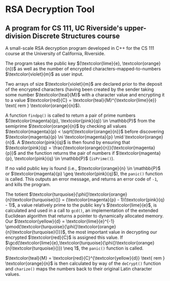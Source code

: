 # RSA Decryption Tool
## A program for CS 111, UC Riverside's upper-division Discrete Structures course
A small-scale RSA decryption program developed in C++ for the CS 111 course at the University of California, Riverside.

The program takes the public key $(\textcolor{lime}{e}, \textcolor{orange}{n})$ as well as the number of encrypted characters-mapped-to-numbers $\textcolor{violet}{m}$ as user input.

Two arrays of size $\textcolor{violet}{m}$ are declared prior to the deposit of the encrypted characters (having been created by the sender taking some number $\textcolor{teal}{M}$ with a character value and encrypting it to a value $\textcolor{red}{C} = \textcolor{teal}{M}^{\textcolor{lime}{e}} \text{ rem } \textcolor{orange}{n}$).

A function `findpq()` is called to return a pair of prime numbers $(\textcolor{magenta}{p}, \textcolor{pink}{q}) \in \mathbb{P}$ from the semiprime $\textcolor{orange}{n}$ by checking all values $\textcolor{magenta}{p} < \sqrt{\textcolor{orange}{n}}$ before discovering $\textcolor{magenta}{p} \ni \textcolor{magenta}{p} \mid \textcolor{orange}{n}$. A $\textcolor{pink}{q}$ is then found by ensuring that $\textcolor{pink}{q} = \frac{\textcolor{orange}{n}}{\textcolor{magenta}{p}}$ and the function returns the pair of numbers if $\textcolor{magenta}{p}, \textcolor{pink}{q} \in \mathbb{P}$ (`isPrime()`).

If no valid public key is found (i.e., $\textcolor{orange}{n} \in \mathbb{P}$ or $\textcolor{magenta}{p} \geq \textcolor{pink}{q}$), the `panic()` function is called. This outputs an error message, and returns an error code of `-1`, and kills the program.

The totient $\textcolor{turquoise}{\phi(}\textcolor{orange}{n}\textcolor{turquoise}{)} = (\textcolor{magenta}{p} - 1)(\textcolor{pink}{q} - 1)$, a value relatively prime to the public key's $\textcolor{lime}{e}$, is calculated and used in a call to `gcd()`, an implementation of the extended Euclidean algorithm that returns a pointer to dynamically allocated memory. Our $\textcolor{yellow}{d} = \textcolor{lime}{e}^{-1} \pmod{\textcolor{turquoise}{\phi(}\textcolor{orange}{n}\textcolor{turquoise}{)}}$, the most important value in decrypting our encrypted $\textcolor{red}{C}$ is assigned this value. If $\gcd(\textcolor{lime}{e},\textcolor{turquoise}{\phi(}\textcolor{orange}{n}\textcolor{turquoise}{)}) \neq 1$, the `panic()` function is called.

$\textcolor{teal}{M} = \textcolor{red}{C}^{\textcolor{yellow}{d}} \text{ rem } \textcolor{orange}{n}$ is then calculated by way of the `deCrypt()` function and `charize()` maps  the numbers back to their original Latin character values.